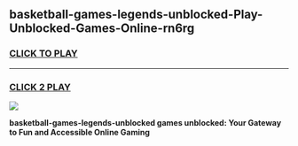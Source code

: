 
## basketball-games-legends-unblocked-Play-Unblocked-Games-Online-rn6rg
<h3>
<a href="https://premium76.site?title=basketball-games-legends-unblocked&ref=25A">CLICK TO PLAY</a></h3>
<hr>

<h3>
<a href="https://premium76.site?title=basketball-games-legends-unblocked&ref=25A">CLICK 2 PLAY</a>
  
</h3>

<a href="https://premium76.site?title=basketball-games-legends-unblocked&ref=25A"><img src="https://clearcache.store/games.png"></a>


**basketball-games-legends-unblocked games unblocked: Your Gateway to Fun and Accessible Online Gaming**
